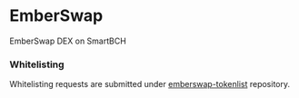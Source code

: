 # EmberSwap
EmberSwap DEX on SmartBCH

### Whitelisting

Whitelisting requests are submitted under [emberswap-tokenlist](https://github.com/emberswap/emberswap-tokenlist) repository.
